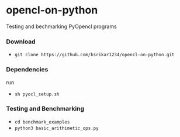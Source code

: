 # opencl-on-python
Testing and bechmarking PyOpencl programs
### Download
- `git clone https://github.com/ksrikar1234/opencl-on-python.git`

### Dependencies
run 
- `sh pyocl_setup.sh`

### Testing and Benchmarking
- `cd benchmark_examples`
- `python3 basic_arithimetic_ops.py`



